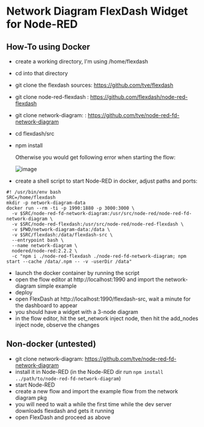 Network Diagram FlexDash Widget for Node-RED
============================================

How-To using Docker
-------------------

- create a working directory, I'm using /home/flexdash
- cd into that directory
- git clone the flexdash sources: https://github.com/tve/flexdash
- git clone node-red-flexdash : https://github.com/flexdash/node-red-flexdash
- git clone network-diagram: : https://github.com/tve/node-red-fd-network-diagram
- cd flexdash/src
- npm install

   Otherwise you would get following error when starting the flow:
   
   ![image](https://user-images.githubusercontent.com/14224149/160299480-286c6eb7-883e-461c-92f8-fb52fa3c10f9.png)

- create a shell script to start Node-RED in docker, adjust paths and ports:
```
#! /usr/bin/env bash
SRC=/home/flexdash
mkdir -p network-diagram-data
docker run --rm -ti -p 1990:1880 -p 3000:3000 \
  -v $SRC/node-red-fd-network-diagram:/usr/src/node-red/node-red-fd-network-diagram \
  -v $SRC/node-red-flexdash:/usr/src/node-red/node-red-flexdash \
  -v $PWD/network-diagram-data:/data \
  -v $SRC/flexdash:/data/flexdash-src \
  --entrypoint bash \
  --name network-diagram \
  nodered/node-red:2.2.2 \
  -c "npm i ./node-red-flexdash ./node-red-fd-network-diagram; npm start --cache /data/.npm -- -v -userDir /data"
```
- launch the docker container by running the script
- open the flow editor at http://localhost:1990 and import the network-diagram simple example
- deploy
- open FlexDash at http://localhost:1990/flexdash-src, wait a minute for the dashboard to appear
- you should have a widget with a 3-node diagram
- in the flow editor, hit the set_network inject node, then hit the add_nodes inject node, observe the changes

Non-docker (untested)
---------------------

- git clone network-diagram: https://github.com/tve/node-red-fd-network-diagram
- install it in Node-RED (in the Node-RED dir run `npm install ../path/to/node-red-fd-network-diagram`)
- start Node-RED
- create a new flow and import the example flow from the network diagram pkg
- you will need to wait a while the first time while the dev server downloads flexdash and gets it running
- open FlexDash and proceed as above
